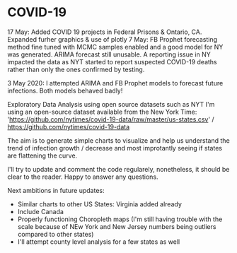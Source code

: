 # COVID-19
17 May: Added COVID 19 projects in Federal Prisons & Ontario, CA. Expanded furher graphics & use of plotly
7 May: FB Prophet forecasting method fine tuned with MCMC samples enabled and a good model for NY was generated. ARIMA forecast still unusable.
A reporting issue in NY impacted the data as NYT started to report suspected COVID-19 deaths rather than only the ones confirmed by testing.

3 May 2020: I attempted ARIMA and FB Prophet models to forecast future infections. Both models behaved badly!

Exploratory Data Analysis using open source datasets such as NYT
I'm using an open-source dataset available from the New York Time: 'https://github.com/nytimes/covid-19-data/raw/master/us-states.csv' / https://github.com/nytimes/covid-19-data

The aim is to generate simple charts to visualize and help us understand the trend of infection growth / decrease and most improtantly seeing if states are flattening the curve.

I'll try to update and comment the code regularely, nonetheless, it should be clear to the reader. Happy to answer any questions.

Next ambitions in future updates:
- Similar charts to other US States: Virginia added already
- Include Canada
- Properly functioning Choropleth maps (I'm still having trouble with the scale because of NEw York and New Jersey numbers being outliers compared to other states)
- I'll attempt county level analysis for a few states as well
